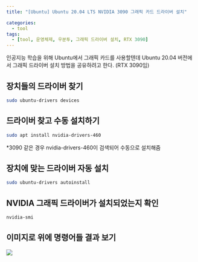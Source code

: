 ```yaml
---
title: "[Ubuntu] Ubuntu 20.04 LTS NVIDIA 3090 그래픽 카드 드라이버 설치"

categories:
  - tool
tags:
  - [tool, 운영체제, 우분투, 그래픽 드라이버 설치, RTX 3090]
---
```


인공지능 학습을 위해 Ubuntu에서 그래픽 카드를 사용할텐데 Ubuntu 20.04 버전에서 그래픽 드라이버 설치 방법을 공유하려고 한다. (RTX 3090임)   

## 장치들의 드라이버 찾기

```bash
sudo ubuntu-drivers devices
```
   
## 드라이버 찾고 수동 설치하기
   
```bash
sudo apt install nvidia-drivers-460
```
*3090 같은 경우 nvidia-drivers-460이 검색되어 수동으로 설치해줌   

## 장치에 맞는 드라이버 자동 설치

```bash
sudo ubuntu-drivers autoinstall
```

## NVIDIA 그래픽 드라이버가 설치되었는지 확인

```bash
nvidia-smi
```

## 이미지로 위에 명령어들 결과 보기

![](https://img1.daumcdn.net/thumb/R1280x0/?scode=mtistory2&fname=https%3A%2F%2Fblog.kakaocdn.net%2Fdn%2Fva8D3%2Fbtq0zYIM9nv%2FH0xQRU47Zt7z0fxPyT7AJ0%2Fimg.jpg)